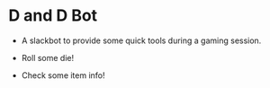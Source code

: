 D and D Bot
===========


* A slackbot to provide some quick tools during a gaming session.


* Roll some die!

* Check some item info!


